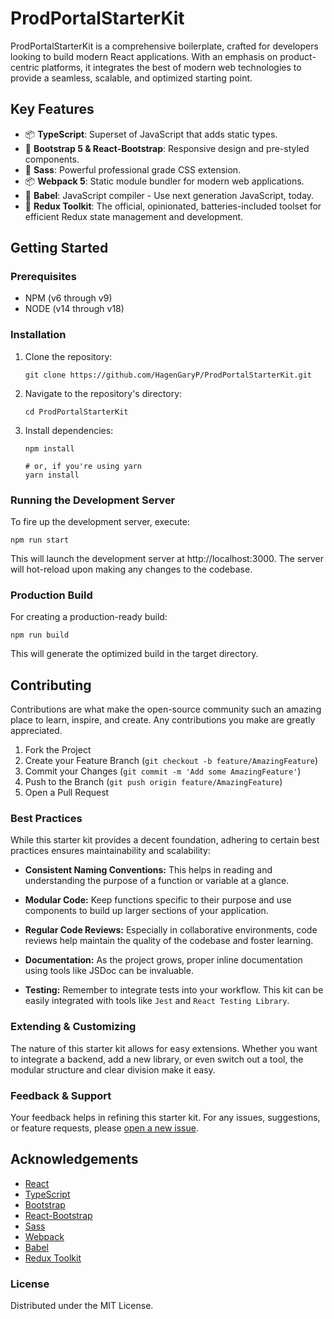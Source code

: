# ProdPortalStarterKit

ProdPortalStarterKit is a comprehensive boilerplate, crafted for developers looking to build modern React applications. With an emphasis on product-centric platforms, it integrates the best of modern web technologies to provide a seamless, scalable, and optimized starting point.

## Key Features

- 📦 **TypeScript**: Superset of JavaScript that adds static types.
- 🎨 **Bootstrap 5 & React-Bootstrap**: Responsive design and pre-styled components.
- 💅 **Sass**: Powerful professional grade CSS extension.
- 📦 **Webpack 5**: Static module bundler for modern web applications.
- 🚀 **Babel**: JavaScript compiler - Use next generation JavaScript, today.
- 💾 **Redux Toolkit**: The official, opinionated, batteries-included toolset for efficient Redux state management and development.

## Getting Started

### Prerequisites

- NPM (v6 through v9)
- NODE (v14 through v18)

### Installation

1. Clone the repository:
   ```
   git clone https://github.com/HagenGaryP/ProdPortalStarterKit.git
   ```
2. Navigate to the repository's directory:
   ```
   cd ProdPortalStarterKit
   ```
3. Install dependencies:
     ```
     npm install

     # or, if you're using yarn
     yarn install
     ```

### Running the Development Server

To fire up the development server, execute:
```
npm run start
```
This will launch the development server at http://localhost:3000. The server will hot-reload upon making any changes to the codebase.


### Production Build

For creating a production-ready build:
```
npm run build
```
This will generate the optimized build in the target directory.


## Contributing

Contributions are what make the open-source community such an amazing place to learn, inspire, and create. Any contributions you make are greatly appreciated.

1. Fork the Project
2. Create your Feature Branch (`git checkout -b feature/AmazingFeature`)
3. Commit your Changes (`git commit -m 'Add some AmazingFeature'`)
4. Push to the Branch (`git push origin feature/AmazingFeature`)
5. Open a Pull Request


### Best Practices

While this starter kit provides a decent foundation, adhering to certain best practices ensures maintainability and scalability:

* **Consistent Naming Conventions:** This helps in reading and understanding the purpose of a function or variable at a glance.

* **Modular Code:** Keep functions specific to their purpose and use components to build up larger sections of your application.

* **Regular Code Reviews:** Especially in collaborative environments, code reviews help maintain the quality of the codebase and foster learning.

* **Documentation:** As the project grows, proper inline documentation using tools like JSDoc can be invaluable.

* **Testing:** Remember to integrate tests into your workflow. This kit can be easily integrated with tools like `Jest` and `React Testing Library`.


### Extending & Customizing
The nature of this starter kit allows for easy extensions. Whether you want to integrate a backend, add a new library, or even switch out a tool, the modular structure and clear division make it easy.


### Feedback & Support
Your feedback helps in refining this starter kit. For any issues, suggestions, or feature requests, please [open a new issue](https://github.com/HagenGaryP/ProdPortalStarterKit/issues).


## Acknowledgements

* [React](https://reactjs.org/)
* [TypeScript](https://www.typescriptlang.org/)
* [Bootstrap](https://getbootstrap.com/)
* [React-Bootstrap](https://react-bootstrap.github.io/)
* [Sass](https://sass-lang.com/)
* [Webpack](https://webpack.js.org/)
* [Babel](https://babeljs.io/)
* [Redux Toolkit](https://redux-toolkit.js.org/)


### License

Distributed under the MIT License.
